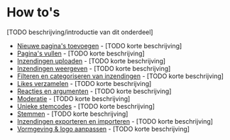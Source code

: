 # How to's

[TODO beschrijving/introductie van dit onderdeel]

* [Nieuwe pagina's toevoegen](new-page.md) - [TODO korte beschrijving]
* [Pagina's vullen](edit-page.md) - [TODO korte beschrijving]
* [Inzendingen uploaden](upload-ideas.md) - [TODO korte beschrijving]
* [Inzendingen weergeven](show-ideas.md) - [TODO korte beschrijving]
* [Filteren en categoriseren van inzendingen](filter-ideas.md) - [TODO korte beschrijving]
* [Likes verzamelen](like-ideas.md) - [TODO korte beschrijving]
* [Reacties en argumenten](arguments.md) - [TODO korte beschrijving]
* [Moderatie](moderation.md) - [TODO korte beschrijving]
* [Unieke stemcodes](voting-codes.md) - [TODO korte beschrijving]
* [Stemmen](voting.md) - [TODO korte beschrijving]
* [Inzendingen exporteren en importeren](importing-plans.md) - [TODO korte beschrijving]
* [Vormgeving & logo aanpassen](styling.md) - [TODO korte beschrijving]